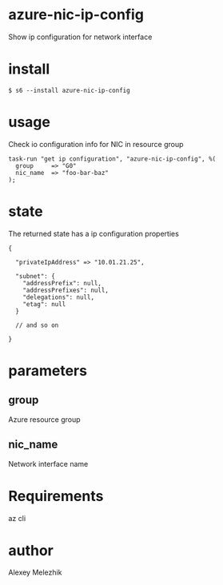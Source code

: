 # azure-nic-ip-config

Show ip configuration for network interface

# install

    $ s6 --install azure-nic-ip-config

# usage


Check io configuration info for NIC in resource group

    task-run "get ip configuration", "azure-nic-ip-config", %(
      group     => "G0"
      nic_name  => "foo-bar-baz"
    );


# state

The returned state has a ip configuration properties

    {

      "privateIpAddress" => "10.01.21.25",

      "subnet": {
        "addressPrefix": null,
        "addressPrefixes": null,
        "delegations": null,
        "etag": null
      }

      // and so on

    }


# parameters

## group

Azure resource group

## nic_name

Network interface name

# Requirements

az cli

# author

Alexey Melezhik


